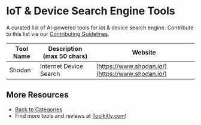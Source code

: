# IoT & Device Search Engine Tools

A curated list of AI-powered tools for iot & device search engine. Contribute to this list via our [Contributing Guidelines](../CONTRIBUTING.md).

| Tool Name | Description (max 50 chars) | Website |
|-----------|----------------------------|---------|
| Shodan | Internet Device Search | [https://www.shodan.io/](https://www.shodan.io/) |

## More Resources
- [Back to Categories](https://github.com/ToolkitlyAI/awesome-ai-tools/blob/master/README.md)
- Find more tools and reviews at [Toolkitly.com](https://toolkitly.com)!

